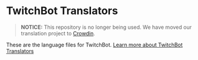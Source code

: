 # TwitchBot Translators

> **NOTICE:** This repository is no longer being used. We have moved our translation project to [Crowdin](https://crowdin.com/project/twitchbot). 

These are the language files for TwitchBot. [Learn more about TwitchBot Translators](https://twitchbot.io/translators)
